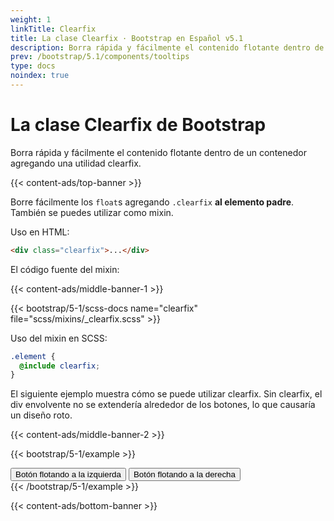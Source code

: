 ```yaml
---
weight: 1
linkTitle: Clearfix
title: La clase Clearfix · Bootstrap en Español v5.1
description: Borra rápida y fácilmente el contenido flotante dentro de un contenedor agregando una utilidad clearfix.
prev: /bootstrap/5.1/components/tooltips
type: docs
noindex: true
---
```


# La clase Clearfix de Bootstrap

Borra rápida y fácilmente el contenido flotante dentro de un contenedor agregando una utilidad clearfix.

{{< content-ads/top-banner >}}

Borre fácilmente los `float`s agregando `.clearfix` **al elemento padre**. También se puedes utilizar como mixin.

Uso en HTML:

```html
<div class="clearfix">...</div>
```

El código fuente del mixin:

{{< content-ads/middle-banner-1 >}}

{{< bootstrap/5-1/scss-docs name="clearfix" file="scss/mixins/_clearfix.scss" >}}

Uso del mixin en SCSS:

```scss
.element {
  @include clearfix;
}
```

El siguiente ejemplo muestra cómo se puede utilizar clearfix. Sin clearfix, el div envolvente no se extendería alrededor de los botones, lo que causaría un diseño roto.

{{< content-ads/middle-banner-2 >}}

{{< bootstrap/5-1/example >}}
<div class="bg-info clearfix">
  <button type="button" class="btn btn-secondary float-start">Botón flotando a la izquierda</button>
  <button type="button" class="btn btn-secondary float-end">Botón flotando a la derecha</button>
</div>
{{< /bootstrap/5-1/example >}}

{{< content-ads/bottom-banner >}}
